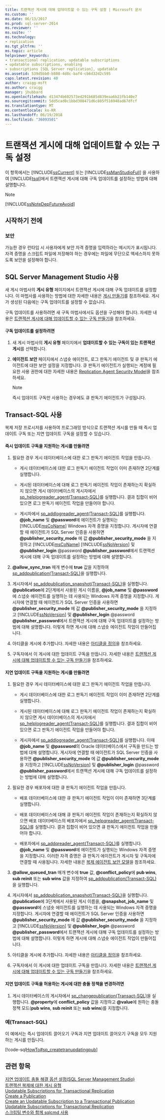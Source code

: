 ```yaml
---
title: 트랜잭션 게시에 대해 업데이트할 수 있는 구독 설정 | Microsoft 문서
ms.custom: ''
ms.date: 06/13/2017
ms.prod: sql-server-2014
ms.reviewer: ''
ms.suite: ''
ms.technology:
- replication
ms.tgt_pltfrm: ''
ms.topic: article
helpviewer_keywords:
- transactional replication, updatable subscriptions
- updatable subscriptions, enabling
- subscriptions [SQL Server replication], updatable
ms.assetid: 539d5bb0-b808-4d8c-baf4-cb6d32d2c595
caps.latest.revision: 40
author: craigg-msft
ms.author: craigg
manager: jhubbard
ms.openlocfilehash: d13474b602573ed291b685d839eaa6b23fb140e7
ms.sourcegitcommit: 5dd5cad0c1bbd308471d6c885f516948ad67dfcf
ms.translationtype: MT
ms.contentlocale: ko-KR
ms.lasthandoff: 06/19/2018
ms.locfileid: "36093501"
---
```

# <a name="enable-updating-subscriptions-for-transactional-publications"></a>트랜잭션 게시에 대해 업데이트할 수 있는 구독 설정
  이 항목에서는 [!INCLUDE[ssCurrent](../../../includes/sscurrent-md.md)] 또는 [!INCLUDE[ssManStudioFull](../../../includes/ssmanstudiofull-md.md)] 을 사용하여 [!INCLUDE[tsql](../../../includes/tsql-md.md)]에서 트랜잭션 게시에 대해 구독 업데이트를 설정하는 방법에 대해 설명합니다.  
  
> [!NOTE]  
>  [!INCLUDE[ssNoteDepFutureAvoid](../../../includes/ssnotedepfutureavoid-md.md)]  
  

  
##  <a name="BeforeYouBegin"></a> 시작하기 전에  
  
###  <a name="Security"></a> 보안  
 가능한 경우 런타임 시 사용자에게 보안 자격 증명을 입력하라는 메시지가 표시됩니다. 자격 증명을 스크립트 파일에 저장해야 하는 경우에는 파일에 무단으로 액세스하지 못하도록 보안을 설정해야 합니다.  
  
##  <a name="SSMSProcedure"></a> SQL Server Management Studio 사용  
 새 게시 마법사의 **게시 유형** 페이지에서 트랜잭션 게시에 대해 구독 업데이트를 설정합니다. 이 마법사를 사용하는 방법에 대한 자세한 내용은 [게시 만들기](create-a-publication.md)를 참조하세요. 게시가 생성된 다음에는 구독 업데이트를 설정할 수 없습니다.  
  
 구독 업데이트를 사용하려면 새 구독 마법사에서도 옵션을 구성해야 합니다. 자세한 내용은 [트랜잭션 게시에 대해 업데이트할 수 있는 구독 만들기](../create-updatable-subscription-transactional-publication-transact-sql.md)을 참조하세요.  
  
#### <a name="to-enable-updating-subscriptions"></a>구독 업데이트를 설정하려면  
  
1.  새 게시 마법사의 **게시 유형** 페이지에서 **업데이트할 수 있는 구독이 있는 트랜잭션 게시**를 선택합니다.  
  
2.  **에이전트 보안** 페이지에서 스냅숏 에이전트, 로그 판독기 에이전트 및 큐 판독기 에이전트에 대한 보안 설정을 지정합니다. 큐 판독기 에이전트가 실행되는 계정에 필요한 사용 권한에 대한 자세한 내용은 [Replication Agent Security Model](../security/replication-agent-security-model.md)을 참조하세요.  
  
    > [!NOTE]  
    >  즉시 업데이트 구독만 사용하는 경우에도 큐 판독기 에이전트가 구성됩니다.  
  
##  <a name="TsqlProcedure"></a> Transact-SQL 사용  
 복제 저장 프로시저를 사용하여 프로그래밍 방식으로 트랜잭션 게시를 만들 때 즉시 업데이트 구독 또는 지연 업데이트 구독을 설정할 수 있습니다.  
  
#### <a name="to-create-a-publication-that-supports-immediate-updating-subscriptions"></a>즉시 업데이트 구독을 지원하는 게시를 만들려면  
  
1.  필요한 경우 게시 데이터베이스에 대한 로그 판독기 에이전트 작업을 만듭니다.  
  
    -   게시 데이터베이스에 대한 로그 판독기 에이전트 작업이 이미 존재하면 2단계를 실행합니다.  
  
    -   게시된 데이터베이스에 대해 로그 판독기 에이전트 작업이 존재하는지 확실하지 않으면 게시 데이터베이스의 게시자에서 [sp_helplogreader_agent&#40;Transact-SQL&#41;](/sql/relational-databases/system-stored-procedures/sp-helplogreader-agent-transact-sql)를 실행합니다. 결과 집합이 비어 있으면 로그 판독기 에이전트 작업을 만들어야 합니다.  
  
    -   게시자에서 [sp_addlogreader_agent&#40;Transact-SQL&#41;](/sql/relational-databases/system-stored-procedures/sp-addlogreader-agent-transact-sql)를 실행합니다. **@job_name** 및 **@password**에 에이전트가 실행되는 [!INCLUDE[msCoName](../../../includes/msconame-md.md)] Windows 자격 증명을 지정합니다. 게시자에 연결할 때 에이전트가 SQL Server 인증을 사용하면 **@publisher_security_mode** 에 값 **@publisher_security_mode** 을 지정하고 [!INCLUDE[msCoName](../../../includes/msconame-md.md)] [!INCLUDE[ssNoVersion](../../../includes/ssnoversion-md.md)] 및 **@publisher_login** @password **@publisher_password**에서 트랜잭션 게시에 대해 구독 업데이트를 설정하는 방법에 대해 설명합니다.  
  
2.  **@allow_sync_tran** 매개 변수에 **true** 값을 지정하여 [sp_addpublication&#40;Transact-SQL&#41;](/sql/relational-databases/system-stored-procedures/sp-addpublication-transact-sql)을 실행합니다.  
  
3.  게시자에서 [sp_addpublication_snapshot&#40;Transact-SQL&#41;](/sql/relational-databases/system-stored-procedures/sp-addpublication-snapshot-transact-sql)을 실행합니다. **@publication**에 2단계에서 사용된 게시 이름을, **@job_name** 및 **@password**에 스냅숏 에이전트를 실행하는 데 사용되는 Windows 자격 증명을 지정합니다. 게시자에 연결할 때 에이전트가 SQL Server 인증을 사용하면 **@publisher_security_mode** 에 값 **@publisher_security_mode** 을 지정하고 [!INCLUDE[ssNoVersion](../../../includes/ssnoversion-md.md)] 및 **@publisher_login** @password **@publisher_password**에서 트랜잭션 게시에 대해 구독 업데이트를 설정하는 방법에 대해 설명합니다. 이렇게 하면 게시에 대해 스냅숏 에이전트 작업이 만들어집니다.  
  
4.  아티클을 게시에 추가합니다. 자세한 내용은 [아티클을 정의](define-an-article.md)을 참조하세요.  
  
5.  구독자에서 이 게시에 대한 업데이트 구독을 만듭니다. 자세한 내용은 [트랜잭션 게시에 대해 업데이트할 수 있는 구독 만들기](../create-updatable-subscription-transactional-publication-transact-sql.md)을 참조하세요.  
  
#### <a name="to-create-a-publication-that-supports-queued-updating-subscriptions"></a>지연 업데이트 구독을 지원하는 게시를 만들려면  
  
1.  필요한 경우 게시 데이터베이스에 대한 로그 판독기 에이전트 작업을 만듭니다.  
  
    -   게시 데이터베이스에 대한 로그 판독기 에이전트 작업이 이미 존재하면 2단계를 실행합니다.  
  
    -   게시된 데이터베이스에 대해 로그 판독기 에이전트 작업이 존재하는지 확실하지 않으면 게시 데이터베이스의 게시자에서 [sp_helplogreader_agent&#40;Transact-SQL&#41;](/sql/relational-databases/system-stored-procedures/sp-helplogreader-agent-transact-sql)를 실행합니다. 결과 집합이 비어 있으면 로그 판독기 에이전트 작업을 만들어야 합니다.  
  
    -   게시자에서 [sp_addlogreader_agent&#40;Transact-SQL&#41;](/sql/relational-databases/system-stored-procedures/sp-addlogreader-agent-transact-sql)를 실행합니다. 이때 **@job_name** 및 **@password**의 Oracle 데이터베이스에서 구독을 만드는 방법에 대해 설명합니다. 게시자에 연결할 때 에이전트가 SQL Server 인증을 사용하면 **@publisher_security_mode** 에 값 **@publisher_security_mode** 을 지정하고 [!INCLUDE[ssNoVersion](../../../includes/ssnoversion-md.md)] 및 **@publisher_login** @password **@publisher_password**에서 트랜잭션 게시에 대해 구독 업데이트를 설정하는 방법에 대해 설명합니다.  
  
2.  필요한 경우 배포자에 대한 큐 판독기 에이전트 작업을 만듭니다.  
  
    -   배포 데이터베이스에 대한 큐 판독기 에이전트 작업이 이미 존재하면 3단계를 실행합니다.  
  
    -   배포 데이터베이스에 대해 큐 판독기 에이전트 작업이 존재하는지 확실하지 않으면 배포 데이터베이스의 배포자에서 [sp_helpqreader_agent&#40;Transact-SQL&#41;](/sql/relational-databases/system-stored-procedures/sp-helpqreader-agent-transact-sql)를 실행합니다. 결과 집합이 비어 있으면 큐 판독기 에이전트 작업을 만들어야 합니다.  
  
    -   배포자에서 [sp_addqreader_agent&#40;Transact-SQL&#41;](/sql/relational-databases/system-stored-procedures/sp-addqreader-agent-transact-sql)를 실행합니다. **@job_name** 및 **@password**에 에이전트가 실행되는 Windows 자격 증명을 지정합니다. 이러한 자격 증명은 큐 판독기 에이전트가 게시자 및 구독자에 연결할 때 사용됩니다. 자세한 내용은 [복제 에이전트 보안 모델](../security/replication-agent-security-model.md)을 참조하세요.  
  
3.  **@allow_queued_tran** 매개 변수에 **true** 값, **@conflict_policy**에 **pub wins**, **sub reinit** 또는 **sub wins** 값을 지정하여 [sp_addpublication&#40;Transact-SQL&#41;](/sql/relational-databases/system-stored-procedures/sp-addpublication-transact-sql)을 실행합니다.  
  
4.  게시자에서 [sp_addpublication_snapshot&#40;Transact-SQL&#41;](/sql/relational-databases/system-stored-procedures/sp-addpublication-snapshot-transact-sql)을 실행합니다. **@publication**에 3단계에서 사용된 게시 이름을, **@snapshot_job_name** 및 **@password**에 스냅숏 에이전트를 실행하는 데 사용되는 Windows 자격 증명을 지정합니다. 게시자에 연결할 때 에이전트가 SQL Server 인증을 사용하면 **@publisher_security_mode** 에 값 **@publisher_security_mode** 을 지정하고 [!INCLUDE[ssNoVersion](../../../includes/ssnoversion-md.md)] 및 **@publisher_login** @password **@publisher_password**에서 트랜잭션 게시에 대해 구독 업데이트를 설정하는 방법에 대해 설명합니다. 이렇게 하면 게시에 대해 스냅숏 에이전트 작업이 만들어집니다.  
  
5.  아티클을 게시에 추가합니다. 자세한 내용은 [아티클을 정의](define-an-article.md)을 참조하세요.  
  
6.  구독자에서 이 게시에 대한 업데이트 구독을 만듭니다. 자세한 내용은 [트랜잭션 게시에 대해 업데이트할 수 있는 구독 만들기](../create-updatable-subscription-transactional-publication-transact-sql.md)을 참조하세요.  
  
#### <a name="to-change-the-conflict-policy-for-a-publication-that-allows-queued-updating-subscriptions"></a>지연 업데이트 구독을 허용하는 게시에 대한 충돌 정책을 변경하려면  
  
1.  게시 데이터베이스의 게시자에서 [sp_changepublication&#40;Transact-SQL&#41;](/sql/relational-databases/system-stored-procedures/sp-changepublication-transact-sql)을 실행합니다. **@property**에 **conflict_policy** 값을 지정하고 **@value**에 원하는 충돌 정책 모드(**pub wins**, **sub reinit** 또는 **sub wins**)를 지정합니다.  
  
###  <a name="TsqlExample"></a> 예(Transact-SQL)  
 이 예에서는 즉시 업데이트 끌어오기 구독과 지연 업데이트 끌어오기 구독을 모두 지원하는 게시를 만듭니다.  
  
 [!code-sql[HowTo#sp_createtranupdatingpub](../../../snippets/tsql/SQL15/replication/howto/tsql/createtranpubupdate.sql#sp_createtranupdatingpub)]  
  
## <a name="see-also"></a>관련 항목  
 [지연 업데이트 충돌 해결 옵션 설정&#40;SQL Server Management Studio&#41;](../publish/set-queued-updating-conflict-resolution-options-sql-server-management-studio.md)   
 [트랜잭션 복제에 대한 게시 유형](../transactional/publication-types-for-transactional-replication.md)   
 [Updatable Subscriptions for Transactional Replication](../transactional/updatable-subscriptions-for-transactional-replication.md)   
 [Create a Publication](create-a-publication.md)   
 [Create an Updatable Subscription to a Transactional Publication](../create-updatable-subscription-transactional-publication-transact-sql.md)   
 [Updatable Subscriptions for Transactional Replication](../transactional/updatable-subscriptions-for-transactional-replication.md)   
 [스크립팅 변수와 함께 sqlcmd 사용](../../scripting/sqlcmd-use-with-scripting-variables.md)  
  
  
